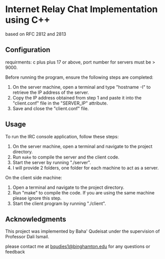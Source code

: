 # Internet Relay Chat Implementation using C++
based on RFC 2812 and 2813
## Configuration
requirments: c plus plus 17 or above, port number for servers must be > 9000.

Before running the program, ensure the following steps are completed:

1. On the server machine, open a terminal and type "hostname -I" to retrieve the IP address of the server.
2. Copy the IP address obtained from step 1 and paste it into the "client.conf" file in the "SERVER_IP" attribute.
3. Save and close the "client.conf" file.

## Usage
To run the IRC console application, follow these steps:

1. On the server machine, open a terminal and navigate to the project directory.
2. Run `make` to compile the server and the client code.
3. Start the server by running "./server".
4. I will provide 2 folders, one folder for each machine to act as a server.


On the client side machine:

1. Open a terminal and navigate to the project directory.
2. Run "make" to compile the code. If you are using the same machine please ignore this step.
3. Start the client program by running "./client".

## Acknowledgments
This project was implemented by Baha' Qudeisat under the supervision of Professor Dali Ismail.

please contact me at bqudies1@binghamton.edu for any questions or feedback
